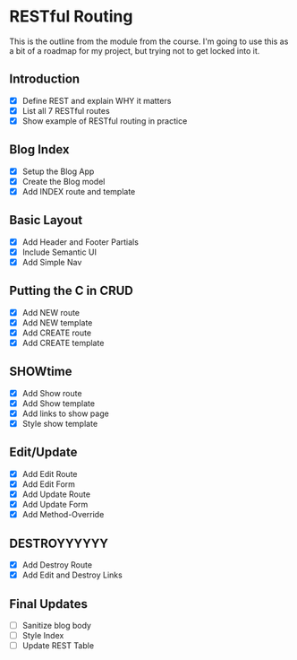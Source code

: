 # RESTful Routing

This is the outline from the module from the course. I'm going to use this as a bit of a roadmap for my project, but trying not to get locked into it.

## Introduction
- [x] Define REST and explain WHY it matters
- [x] List all 7 RESTful routes
- [x] Show example of RESTful routing in practice

## Blog Index
- [x] Setup the Blog App
- [x] Create the Blog model
- [x] Add INDEX route and template

## Basic Layout
- [x] Add Header and Footer Partials
- [x] Include Semantic UI
- [x] Add Simple Nav

## Putting the C in CRUD
- [x] Add NEW route
- [x] Add NEW template
- [x] Add CREATE route
- [x] Add CREATE template

## SHOWtime
- [x] Add Show route
- [x] Add Show template
- [x] Add links to show page
- [x] Style show template

## Edit/Update
- [x] Add Edit Route
- [x] Add Edit Form
- [x] Add Update Route
- [x] Add Update Form
- [x] Add Method-Override

## DESTROYYYYYY
- [x] Add Destroy Route
- [x] Add Edit and Destroy Links

## Final Updates
- [ ] Sanitize blog body
- [ ] Style Index
- [ ] Update REST Table
